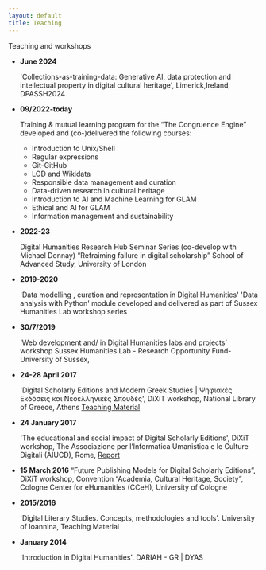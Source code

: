 ```yaml
---
layout: default
title: Teaching
---
```


Teaching and workshops 

<ul>

  <li>
    
**June 2024** 
    
  'Collections-as-training-data:  Generative AI, data protection and intellectual property in digital cultural heritage', Limerick,Ireland, DPASSH2024
  </li>
  
  <li>
    
**09/2022-today** 

Training & mutual learning program for the “The Congruence Engine” 
developed and (co-)delivered the following courses:

- Introduction to Unix/Shell
- Regular expressions
- Git-GitHub
- LOD and Wikidata
- Responsible data management and curation
- Data-driven research in cultural heritage
- Introduction to AI and Machine Learning for GLAM
- Ethical and AI for GLAM
- Information management and sustainability

</li>

<li>
  
**2022-23**

Digital Humanities Research Hub Seminar Series (co-develop with Michael Donnay) “Refraiming failure in digital scholarship”
School of Advanced Study, University of London
 </li>

<li>
  
**2019-2020**

'Data modelling , curation and representation in Digital Humanities'
'Data analysis with Python'
module developed and delivered as part of Sussex Humanities Lab workshop series 
</li>

  <li>

**30/7/2019**

‘Web development and/ in Digital Humanities labs and projects’ workshop
Sussex Humanities Lab - Research Opportunity Fund- University of Sussex, 
  </li>
  <li>
    
**24-28 April 2017**
  
  'Digital Scholarly Editions and Modern Greek Studies | Ψηφιακές Εκδόσεις και Νεοελληνικές Σπουδές', DiXiT workshop,  National Library of Greece, Athens  <a href = "https://dixit-eu.github.io/Digital-Scholarly-EditionsGR-workshop/">  Teaching Material </a>
 </li>
  <li>

**24 January 2017**
  
  'The educational and social impact of Digital Scholarly Editions', DiXiT workshop, The Associazione per l’Informatica Umanistica e le Culture Digitali (AIUCD), Rome,  <a href="https://dixit.hypotheses.org/1268"> Report </a>
  </li>
 
  <li>

**15 March 2016**
“Future Publishing Models for Digital Scholarly Editions”, DiXiT workshop, Convention “Academia, Cultural Heritage, Society”, Cologne Center for eHumanities (CCeH), University of Cologne
</li>

  <li>

  **2015/2016**
 
 'Digital Literary Studies. Concepts, methodologies and tools'. University of Ioannina,  Teaching Material
  </li>
  
  <li>

**January 2014**
 
 'Introduction in Digital Humanities'. DARIAH - GR | DYAS 
  </li>
  
</ul>
